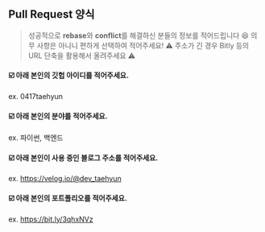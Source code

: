 ## Pull Request 양식
> 성공적으로 **rebase**와 **conflict**를 해결하신 분들의 정보를 적어드립니다 :laughing:
> 의무 사항은 아니니 편하게 선택하여 적어주세요!
> :warning: 주소가 긴 경우 Bitly 등의 URL 단축을 활용해서 올려주세요 :warning:


#### :ballot_box_with_check: 아래 본인의 깃헙 아이디를 적어주세요.
ex. 0417taehyun

#### :ballot_box_with_check: 아래 본인의 분야를 적어주세요.
ex. 파이썬, 백엔드

#### :ballot_box_with_check: 아래 본인이 사용 중인 블로그 주소를 적어주세요.
ex. https://velog.io/@dev_taehyun

#### :ballot_box_with_check: 아래 본인의 포트폴리오를 적어주세요.
ex. https://bit.ly/3qhxNVz